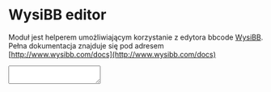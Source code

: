 # WysiBB editor

Moduł jest helperem umożliwiającym korzystanie z edytora bbcode [WysiBB](http://www.wysibb.com/). Pełna dokumentacja znajduje się pod adresem [http://www.wysibb.com/docs](http://www.wysibb.com/docs)

<!-- Подключение WysiBB -->
<script src="/media/js/wysibb/jquery.wysibb.js" charset="utf-8"></script>
<script src="/media/js/wysibb/lang/pl.js"></script>
<link rel="stylesheet" href="/media/js/wysibb/theme/default/wbbtheme.css" type="text/css" />
<script>
$(document).ready(function() {
 var wbbOpt = {
autoresize:			true,
resize_maxheight:	300,
loadPageStyles:		false,
  lang: "pl"
 }
 $("#editor").wysibb(wbbOpt);
});
</script>
<textarea id="editor"></textarea>
